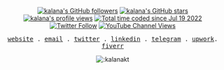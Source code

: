 <!--[github profile card](https://readme-cards.vercel.app/profile-card?name=kalanakt&subtitle=FRONT%20END%20DEVELOPER)
-->
<p align="center">
<a title="kalana's GitHub followers " href="https://github.com/kalanakt" ><img src="https://img.shields.io/github/followers/kalanakt?style=social" alt="kalana's GitHub followers"></a>
<a title="GitHub stars " href="https://github.com/kalanakt" ><img src="https://img.shields.io/github/stars/kalanakt?style=social" alt="kalana's GitHub stars "></a>
<a title="kalana's profile views " href="https://github.com/kalanakt" ><img src="https://komarev.com/ghpvc/?username=kalanakt&label=Profile%20views" alt="kalana's profile views"></a>
<a title="kalana's wakatime stats" href="https://wakatime.com/@02730fe5-73e8-4bcc-8539-6b00eeae1e15"><img src="https://wakatime.com/badge/user/02730fe5-73e8-4bcc-8539-6b00eeae1e15.svg" alt="Total time coded since Jul 19 2022" /></a>
<a title="Twitter Follow" href="https://twitter.com/kalanakt__" ><img alt="Twitter Follow" src="https://img.shields.io/twitter/follow/kalanakt__?label=follow&style=social"></a>
<a title="YouTube Channel Views" href="https://bit.ly/iamktyoutube" ><img alt="YouTube Channel Views" src="https://img.shields.io/youtube/channel/views/UC6LqyY4t6lYLBb1iQxxiL3Q?style=social"></a>
</p>

<p align="center">
  <samp>
    <a href="http://kalanakt.vercel.app/">website</a> .
    <a href="mailto:e19198@eng.pdn.ac.lk">email</a> .
    <a href="https://twitter.com/kalanakt__">twitter</a> .
    <a href="https://www.linkedin.com/in/kalanakt">linkedin</a> .
    <a href="https://t.me/kinu6">telegram</a> .
    <a href="https://www.upwork.com/freelancers/~01117162318f682780">upwork</a>.
    <a href="http://www.fiverr.com/s2/e53c337194">fiverr</a>
  </samp>
</p>
 
<p align="center">
  <img src="https://readme-cards.vercel.app/wakatime-chart?username=codexo&api=2e0057a3-7830-439a-8d7c-487b3f6c83aa" alt=":kalanakt" />
</p>
<!--
| [![github repo card](https://readme-cards.vercel.app/repo-card?name=kalanakt&repo=All-Url-Uploader)](https://github.com/kalanakt/All-Url-Uploader) |  [![github repo card](https://readme-cards.vercel.app/repo-card?name=kalanakt&repo=buymeacoffee)](https://github.com/kalanakt/buymeacoffee)  |
|---|---|
| ![github repo card](https://readme-cards.vercel.app/repo-card?name=kalanakt&repo=github-readme-cards)  | ![github repo card](https://readme-cards.vercel.app/repo-card?name=kalanakt&repo=nuxtailwind )  |
|  ![github repo card](https://readme-cards.vercel.app/repo-card?name=kalanakt&repo=cv-site  ) |  ![github repo card](https://readme-cards.vercel.app/repo-card?name=kalanakt&repo=react-svg-icons) | 
-->



